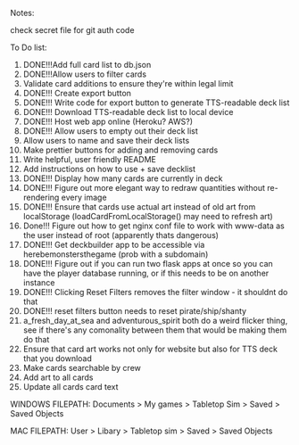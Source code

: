 


Notes:

check secret file for git auth code

To Do list:

1) DONE!!!Add full card list to db.json
2) DONE!!!Allow users to filter cards
3) Validate card additions to ensure they're within legal limit
4) DONE!!! Create export button
5) DONE!!! Write code for export button to generate TTS-readable deck list
6) DONE!!! Download TTS-readable deck list to local device
7) DONE!!! Host web app online (Heroku? AWS?)
8) DONE!!! Allow users to empty out their deck list
9) Allow users to name and save their deck lists
10) Make prettier buttons for adding and removing cards
11) Write helpful, user friendly README
12) Add instructions on how to use + save decklist
13) DONE!!! Display how many cards are currently in deck
14) DONE!!! Figure out more elegant way to redraw quantities without re-rendering every image
15) DONE!!! Ensure that cards use actual art instead of old art from localStorage (loadCardFromLocalStorage() may need to refresh art)
16) Done!!! Figure out how to get nginx conf file to work with www-data as the user instead of root (apparently thats dangerous)
17) DONE!!! Get deckbuilder app to be accessible via herebemonstersthegame (prob with a subdomain)
18) DONE!!! Figure out if you can run two flask apps at once so you can have the player database running, or if this needs to be on another instance
19) DONE!!! Clicking Reset Filters removes the filter window - it shouldnt do that
20) DONE!!! reset filters button needs to reset pirate/ship/shanty
21) a_fresh_day_at_sea and adventurous_spirit both do a weird flicker thing, see if there's any comonality between them that would be making them do that
22) Ensure that card art works not only for website but also for TTS deck that you download
23) Make cards searchable by crew
24) Add art to all cards
25) Update all cards card text


WINDOWS FILEPATH:
Documents > My games > Tabletop Sim > Saved > Saved Objects

MAC FILEPATH:
User > Libary > Tabletop sim > Saved > Saved Objects